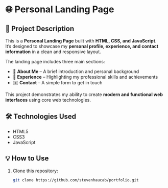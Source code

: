 # 🌐 Personal Landing Page

## 🚀 Project Description
This is a **Personal Landing Page** built with **HTML, CSS, and JavaScript**.  
It’s designed to showcase my **personal profile, experience, and contact information** in a clean and responsive layout.  

The landing page includes three main sections:  
- 👋 **About Me** – A brief introduction and personal background  
- 💼 **Experience** – Highlighting my professional skills and achievements  
- ✉️ **Contact** – A simple form to get in touch  

This project demonstrates my ability to create **modern and functional web interfaces** using core web technologies.

## 🛠 Technologies Used
- HTML5  
- CSS3  
- JavaScript  

## 💡 How to Use
1. Clone this repository:  
   ```bash
   git clone https://github.com/stevenhaucab/portfolio.git
